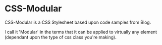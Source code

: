 CSS-Modular
========

CSS-Modular is a CSS Stylesheet based upon code samples from Blog.

I call it 'Modular' in the terms that it can be applied to virtually any element (dependant upon the type of css class you're making).

